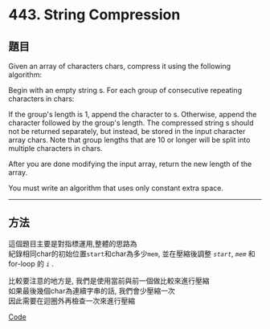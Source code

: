 # 443. String Compression
## 題目

Given an array of characters chars, compress it using the following algorithm:

Begin with an empty string s. For each group of consecutive repeating characters in chars:

If the group's length is 1, append the character to s.
Otherwise, append the character followed by the group's length.
The compressed string s should not be returned separately, but instead, be stored in the input character array chars. Note that group lengths that are 10 or longer will be split into multiple characters in chars.

After you are done modifying the input array, return the new length of the array.

You must write an algorithm that uses only constant extra space.

---
## 方法

這個題目主要是對指標運用,整體的思路為  
紀錄相同char的初始位置`start`和char為多少`mem`, 並在壓縮後調整 *`start`*, *`mem`* 和 for-loop 的 *`i`* .

比較要注意的地方是, 我們是使用當前與前一個做比較來進行壓縮  
如果最後幾個char為連續字串的話, 我們會少壓縮一次  
因此需要在迴圈外再檢查一次來進行壓縮

[Code](./solution.go)